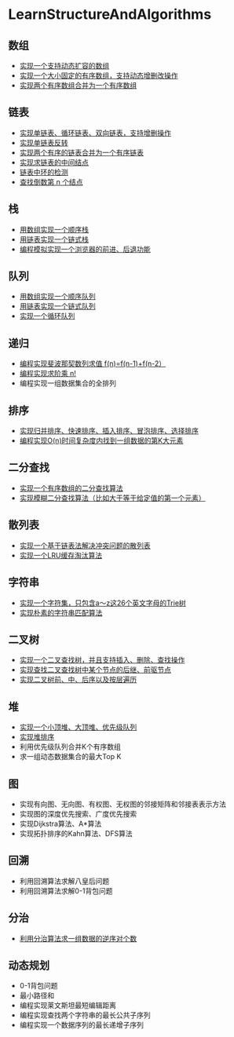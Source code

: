 # LearnStructureAndAlgorithms


## 数组
- [实现一个支持动态扩容的数组](src/main/java/com/aibibang/array/DynamicArray.java)
- [实现一个大小固定的有序数组，支持动态增删改操作](src/main/java/com/aibibang/array/SortedArray.java)
- [实现两个有序数组合并为一个有序数组](src/main/java/com/aibibang/array/MergeArray.java)

## 链表
- [实现单链表、循环链表、双向链表，支持增删操作](src/main/java/com/aibibang/linked)
- [实现单链表反转](src/main/java/com/aibibang/linked/SingleLinked.java)
- [实现两个有序的链表合并为一个有序链表](src/main/java/com/aibibang/linked/SingleLinked.java)
- [实现求链表的中间结点](src/main/java/com/aibibang/linked/SingleLinked.java)
- [链表中环的检测](src/main/java/com/aibibang/linked/SingleLinked.java)
- [查找倒数第 n 个结点](src/main/java/com/aibibang/linked/SingleLinked.java)


## 栈
* [用数组实现一个顺序栈](src/main/java/com/aibibang/stack/ArrayStack.java)
* [用链表实现一个链式栈](src/main/java/com/aibibang/stack/LinkedStack.java)
* [编程模拟实现一个浏览器的前进、后退功能](src/main/java/com/aibibang/stack/Browser.java)
## 队列
- [用数组实现一个顺序队列](src/main/java/com/aibibang/queue/ArrayQueue.java)
- [用链表实现一个链式队列](src/main/java/com/aibibang/queue/LinkedQueue.java)
- [实现一个循环队列](src/main/java/com/aibibang/queue/CircularQueue.java)
## 递归
- [编程实现斐波那契数列求值 f(n)=f(n-1)+f(n-2）](src/main/java/com/aibibang/algorithms/Recursion.java)
- [编程实现求阶乘 n!](src/main/java/com/aibibang/algorithms/Recursion.java)
- 编程实现一组数据集合的全排列
## 排序
* [实现归并排序、快速排序、插入排序、冒泡排序、选择排序](src/main/java/com/aibibang/algorithms/Sort.java)
* [编程实现O(n)时间复杂度内找到一组数据的第K大元素](src/main/java/com/aibibang/algorithms/Sort.java)

## 二分查找
* [实现一个有序数组的二分查找算法](src/main/java/com/aibibang/algorithms/BinarySearch.java)
* [实现模糊二分查找算法（比如大于等于给定值的第一个元素）](src/main/java/com/aibibang/algorithms/BinarySearch.java)

## 散列表
* [实现一个基于链表法解决冲突问题的散列表](src/main/java/com/aibibang/hash/CustomerHashTable.java)
* [实现一个LRU缓存淘汰算法](src/main/java/com/aibibang/hash/LRUCache.java)

## 字符串
* [实现一个字符集，只包含a～z这26个英文字母的Trie树](src/main/java/com/aibibang/character/TrieTree.java)
* [实现朴素的字符串匹配算法](src/main/java/com/aibibang/character/IncludeChar.java)

## 二叉树
* [实现一个二叉查找树，并且支持插入、删除、查找操作](src/main/java/com/aibibang/tree/BinaryFindTree.java)
* [实现查找二叉查找树中某个节点的后继、前驱节点](src/main/java/com/aibibang/tree/BinaryFindTree.java)
* [实现二叉树前、中、后序以及按层遍历](src/main/java/com/aibibang/tree/Tree.java)

## 堆
* [实现一个小顶堆、大顶堆、优先级队列](src/main/java/com/aibibang/heap/)
* [实现堆排序](src/main/java/com/aibibang/heap/HeapSort.java)
* 利用优先级队列合并K个有序数组
* 求一组动态数据集合的最大Top K

## 图
* 实现有向图、无向图、有权图、无权图的邻接矩阵和邻接表表示方法
* 实现图的深度优先搜索、广度优先搜索
* 实现Dijkstra算法、A*算法
* 实现拓扑排序的Kahn算法、DFS算法

## 回溯
* 利用回溯算法求解八皇后问题
* 利用回溯算法求解0-1背包问题

## 分治
* [利用分治算法求一组数据的逆序对个数](src/main/java/com/aibibang/algorithms/Divied.java)

## 动态规划
* 0-1背包问题
* 最小路径和
* 编程实现莱文斯坦最短编辑距离
* 编程实现查找两个字符串的最长公共子序列
* 编程实现一个数据序列的最长递增子序列